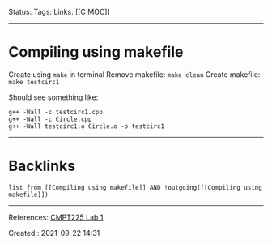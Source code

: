 Status:
Tags: 
Links: [[C MOC]]
___
# Compiling using makefile
Create using `make` in terminal
Remove makefile: `make clean`
Create makefile: `make testcirc1`

Should see something like:
```
g++ -Wall -c testcirc1.cpp
g++ -Wall -c Circle.cpp
g++ -Wall testcirc1.o Circle.o -o testcirc1
```
___
# Backlinks
```dataview
list from [[Compiling using makefile]] AND !outgoing([[Compiling using makefile]])
```
___
References: [CMPT225 Lab 1](https://www2.cs.sfu.ca/CourseCentral/225/alavergn/Labs/Lab1/1-Cpp_class.html)

Created:: 2021-09-22 14:31
